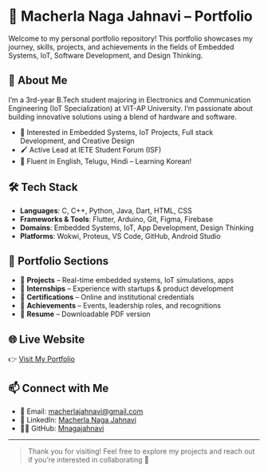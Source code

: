 # 🌟 Macherla Naga Jahnavi – Portfolio

Welcome to my personal portfolio repository! This portfolio showcases my journey, skills, projects, and achievements in the fields of Embedded Systems, IoT, Software Development, and Design Thinking.

## 🚀 About Me

I’m a 3rd-year B.Tech student majoring in Electronics and Communication Engineering (IoT Specialization) at VIT-AP University. I’m passionate about building innovative solutions using a blend of hardware and software.

- 🧠 Interested in Embedded Systems, IoT Projects, Full stack Development, and Creative Design
- 🖌️ Active Lead at IETE Student Forum (ISF)
- 💬 Fluent in English, Telugu, Hindi – Learning Korean!

## 🛠️ Tech Stack

- **Languages**: C, C++, Python, Java, Dart, HTML, CSS
- **Frameworks & Tools**: Flutter, Arduino, Git, Figma, Firebase
- **Domains**: Embedded Systems, IoT, App Development, Design Thinking
- **Platforms**: Wokwi, Proteus, VS Code, GitHub, Android Studio

## 📁 Portfolio Sections

- 🔹 **Projects** – Real-time embedded systems, IoT simulations, apps
- 🔹 **Internships** – Experience with startups & product development
- 🔹 **Certifications** – Online and institutional credentials
- 🔹 **Achievements** – Events, leadership roles, and recognitions
- 🔹 **Resume** – Downloadable PDF version

## 🌐 Live Website

👉 [Visit My Portfolio](‭https://myprotfolio-jahnavi.netlify.app/)

## 📫 Connect with Me

- 📧 Email: macherlajahnavi@gmail.com
- 💼 LinkedIn: [Macherla Naga Jahnavi](https://www.linkedin.com/in/macherla-naga-jahnavi-67039a275/)  
- 🧑‍💻 GitHub: [Mnagajahnavi](https://github.com/Mnagajahnavi)

---

> Thank you for visiting! Feel free to explore my projects and reach out if you’re interested in collaborating 🚀

